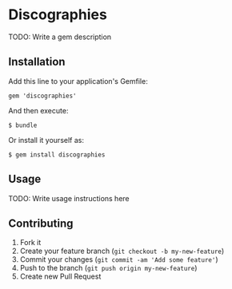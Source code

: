 # Discographies

TODO: Write a gem description

## Installation

Add this line to your application's Gemfile:

    gem 'discographies'

And then execute:

    $ bundle

Or install it yourself as:

    $ gem install discographies

## Usage

TODO: Write usage instructions here

## Contributing

1. Fork it
2. Create your feature branch (`git checkout -b my-new-feature`)
3. Commit your changes (`git commit -am 'Add some feature'`)
4. Push to the branch (`git push origin my-new-feature`)
5. Create new Pull Request
